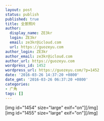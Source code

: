 ```yaml
---
layout: post
status: publish
published: true
title: 全景照片
author:
  display_name: ZE3kr
  login: ZE3kr
  email: ze3kr@icloud.com
  url: https://guozeyu.com
author_login: ZE3kr
author_email: ze3kr@icloud.com
author_url: https://guozeyu.com
wordpress_id: 1452
wordpress_url: https://guozeyu.com/?p=1452
date: '2016-03-26 14:37:20 +0800'
date_gmt: '2016-03-26 06:37:20 +0800'
categories:
- 广角
tags: []
---
```

<p>[img id="1454" size="large" exif="on"][/img]<br />
[img id="1455" size="large" exif="on"][/img]</p>
